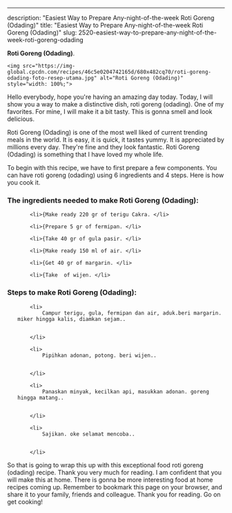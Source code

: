 ---
description: "Easiest Way to Prepare Any-night-of-the-week Roti Goreng (Odading)"
title: "Easiest Way to Prepare Any-night-of-the-week Roti Goreng (Odading)"
slug: 2520-easiest-way-to-prepare-any-night-of-the-week-roti-goreng-odading

<p>
	<strong>Roti Goreng (Odading)</strong>. 
	
</p>
<p>
	
	<img src="https://img-global.cpcdn.com/recipes/46c5e0204742165d/680x482cq70/roti-goreng-odading-foto-resep-utama.jpg" alt="Roti Goreng (Odading)" style="width: 100%;">
	
	
</p>
<p>
	Hello everybody, hope you're having an amazing day today. Today, I will show you a way to make a distinctive dish, roti goreng (odading). One of my favorites. For mine, I will make it a bit tasty. This is gonna smell and look delicious.
</p>
	
<p>
	Roti Goreng (Odading) is one of the most well liked of current trending meals in the world. It is easy, it is quick, it tastes yummy. It is appreciated by millions every day. They're fine and they look fantastic. Roti Goreng (Odading) is something that I have loved my whole life.
</p>
<p>
	
</p>

<p>
To begin with this recipe, we have to first prepare a few components. You can have roti goreng (odading) using 6 ingredients and 4 steps. Here is how you cook it.
</p>

<h3>The ingredients needed to make Roti Goreng (Odading):</h3>

<ol>
	
		<li>{Make ready 220 gr of terigu Cakra. </li>
	
		<li>{Prepare 5 gr of fermipan. </li>
	
		<li>{Take 40 gr of gula pasir. </li>
	
		<li>{Make ready 150 ml of air. </li>
	
		<li>{Get 40 gr of margarin. </li>
	
		<li>{Take  of wijen. </li>
	
</ol>
<p>
	
</p>

<h3>Steps to make Roti Goreng (Odading):</h3>

<ol>
	
		<li>
			Campur terigu, gula, fermipan dan air, aduk.beri margarin. miker hingga kalis, diamkan sejam..
			
			
		</li>
	
		<li>
			Pipihkan adonan, potong. beri wijen..
			
			
		</li>
	
		<li>
			Panaskan minyak, kecilkan api, masukkan adonan. goreng hingga matang..
			
			
		</li>
	
		<li>
			Sajikan. oke selamat mencoba..
			
			
		</li>
	
</ol>

<p>
	
</p>

<p>
	So that is going to wrap this up with this exceptional food roti goreng (odading) recipe. Thank you very much for reading. I am confident that you will make this at home. There is gonna be more interesting food at home recipes coming up. Remember to bookmark this page on your browser, and share it to your family, friends and colleague. Thank you for reading. Go on get cooking!
</p>
